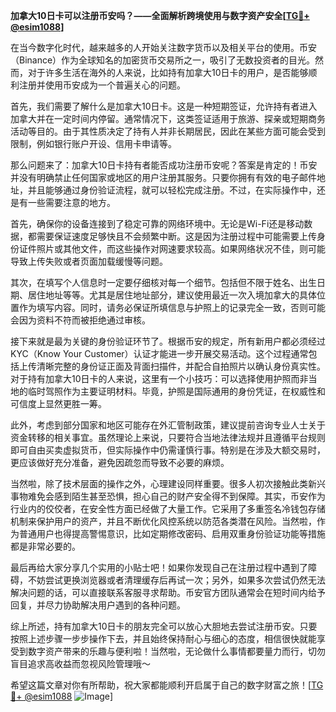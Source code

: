 **加拿大10日卡可以注册币安吗？——全面解析跨境使用与数字资产安全[[TG💪+ @esim1088](https://t.me/s/esim1088)]**

在当今数字化时代，越来越多的人开始关注数字货币以及相关平台的使用。币安（Binance）作为全球知名的加密货币交易所之一，吸引了无数投资者的目光。然而，对于许多生活在海外的人来说，比如持有加拿大10日卡的用户，是否能够顺利注册并使用币安成为一个普遍关心的问题。

首先，我们需要了解什么是加拿大10日卡。这是一种短期签证，允许持有者进入加拿大并在一定时间内停留。通常情况下，这类签证适用于旅游、探亲或短期商务活动等目的。由于其性质决定了持有人并非长期居民，因此在某些方面可能会受到限制，例如银行账户开设、信用卡申请等。

那么问题来了：加拿大10日卡持有者能否成功注册币安呢？答案是肯定的！币安并没有明确禁止任何国家或地区的用户注册其服务。只要你拥有有效的电子邮件地址，并且能够通过身份验证流程，就可以轻松完成注册。不过，在实际操作中，还是有一些需要注意的地方。

首先，确保你的设备连接到了稳定可靠的网络环境中。无论是Wi-Fi还是移动数据，都需要保证速度足够快且不会频繁中断。这是因为注册过程中可能需要上传身份证件照片或其他文件，而这些操作对网速要求较高。如果网络状况不佳，则可能导致上传失败或者页面加载缓慢等问题。

其次，在填写个人信息时一定要仔细核对每一个细节。包括但不限于姓名、出生日期、居住地址等等。尤其是居住地址部分，建议使用最近一次入境加拿大的具体位置作为填写内容。同时，请务必保证所填信息与护照上的记录完全一致，否则可能会因为资料不符而被拒绝通过审核。

接下来就是最为关键的身份验证环节了。根据币安的规定，所有新用户都必须经过KYC（Know Your Customer）认证才能进一步开展交易活动。这个过程通常包括上传清晰完整的身份证正面及背面扫描件，并配合自拍照片以确认身份真实性。对于持有加拿大10日卡的人来说，这里有一个小技巧：可以选择使用护照而非当地的临时驾照作为主要证明材料。毕竟，护照是国际通用的身份凭证，在权威性和可信度上显然更胜一筹。

此外，考虑到部分国家和地区可能存在外汇管制政策，建议提前咨询专业人士关于资金转移的相关事宜。虽然理论上来说，只要符合当地法律法规并且遵循平台规则即可自由买卖虚拟货币，但实际操作中仍需谨慎行事。特别是在涉及大额交易时，更应该做好充分准备，避免因疏忽而导致不必要的麻烦。

当然啦，除了技术层面的操作之外，心理建设同样重要。很多人初次接触此类新兴事物难免会感到陌生甚至恐惧，担心自己的财产安全得不到保障。其实，币安作为行业内的佼佼者，在安全性方面已经做了大量工作。它采用了多重签名冷钱包存储机制来保护用户的资产，并且不断优化风控系统以防范各类潜在风险。当然啦，作为普通用户也得提高警惕意识，比如定期修改密码、启用双重身份验证功能等措施都是非常必要的。

最后再给大家分享几个实用的小贴士吧！如果你发现自己在注册过程中遇到了障碍，不妨尝试更换浏览器或者清理缓存后再试一次；另外，如果多次尝试仍然无法解决问题的话，可以直接联系客服寻求帮助。币安官方团队通常会在短时间内给予回复，并尽力协助解决用户遇到的各种问题。

综上所述，持有加拿大10日卡的朋友完全可以放心大胆地去尝试注册币安。只要按照上述步骤一步步操作下去，并且始终保持耐心与细心的态度，相信很快就能享受到数字资产带来的乐趣与便利啦！当然啦，无论做什么事情都要量力而行，切勿盲目追求高收益而忽视风险管理哦～

希望这篇文章对你有所帮助，祝大家都能顺利开启属于自己的数字财富之旅！[[TG💪+ @esim1088](https://t.me/s/esim1088) ![Image](https://i.postimg.cc/4NQfJmqS/Snipaste-2025-05-13-00-14-12.png)]